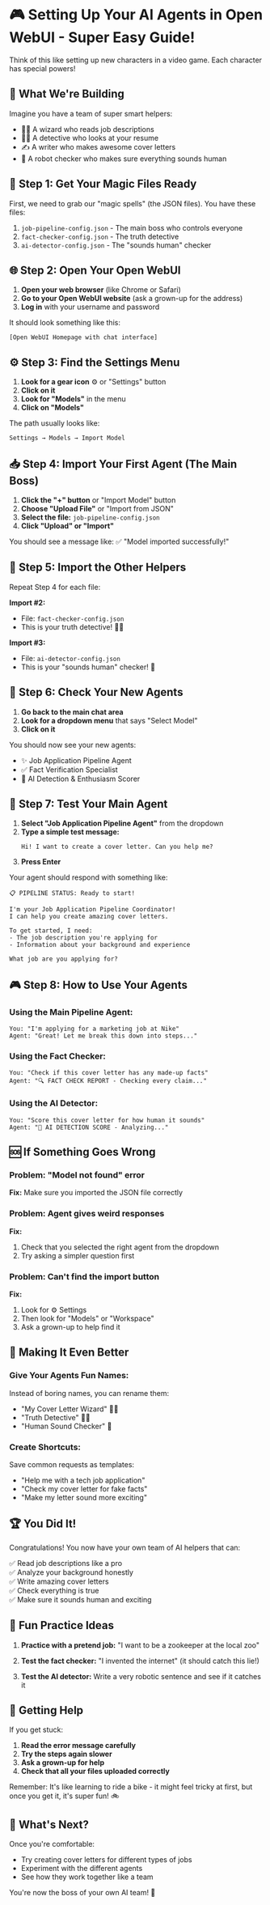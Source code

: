 # 🎮 Setting Up Your AI Agents in Open WebUI - Super Easy Guide!

Think of this like setting up new characters in a video game. Each character has special powers!

## 🎯 What We're Building

Imagine you have a team of super smart helpers:
- 🧙‍♂️ A wizard who reads job descriptions
- 🕵️‍♀️ A detective who looks at your resume
- ✍️ A writer who makes awesome cover letters
- 🤖 A robot checker who makes sure everything sounds human

## 📝 Step 1: Get Your Magic Files Ready

First, we need to grab our "magic spells" (the JSON files). You have these files:

1. `job-pipeline-config.json` - The main boss who controls everyone
2. `fact-checker-config.json` - The truth detective  
3. `ai-detector-config.json` - The "sounds human" checker

## 🌐 Step 2: Open Your Open WebUI

1. **Open your web browser** (like Chrome or Safari)
2. **Go to your Open WebUI website** (ask a grown-up for the address)
3. **Log in** with your username and password

It should look something like this:
```
[Open WebUI Homepage with chat interface]
```

## ⚙️ Step 3: Find the Settings Menu

1. **Look for a gear icon** ⚙️ or "Settings" button
2. **Click on it**
3. **Look for "Models"** in the menu
4. **Click on "Models"**

The path usually looks like:
```
Settings → Models → Import Model
```

## 📥 Step 4: Import Your First Agent (The Main Boss)

1. **Click the "+" button** or "Import Model" button
2. **Choose "Upload File"** or "Import from JSON"
3. **Select the file:** `job-pipeline-config.json`
4. **Click "Upload" or "Import"**

You should see a message like: ✅ "Model imported successfully!"

## 🔄 Step 5: Import the Other Helpers

Repeat Step 4 for each file:

**Import #2:**
- File: `fact-checker-config.json`
- This is your truth detective! 🕵️‍♀️

**Import #3:**
- File: `ai-detector-config.json`  
- This is your "sounds human" checker! 🤖

## 🎉 Step 6: Check Your New Agents

1. **Go back to the main chat area**
2. **Look for a dropdown menu** that says "Select Model"
3. **Click on it**

You should now see your new agents:
- ✨ Job Application Pipeline Agent
- ✅ Fact Verification Specialist  
- 🤖 AI Detection & Enthusiasm Scorer

## 🚀 Step 7: Test Your Main Agent

1. **Select "Job Application Pipeline Agent"** from the dropdown
2. **Type a simple test message:**
   ```
   Hi! I want to create a cover letter. Can you help me?
   ```
3. **Press Enter**

Your agent should respond with something like:
```
📋 PIPELINE STATUS: Ready to start!

I'm your Job Application Pipeline Coordinator! 
I can help you create amazing cover letters.

To get started, I need:
- The job description you're applying for
- Information about your background and experience

What job are you applying for?
```

## 🎮 Step 8: How to Use Your Agents

### Using the Main Pipeline Agent:
```
You: "I'm applying for a marketing job at Nike"
Agent: "Great! Let me break this down into steps..."
```

### Using the Fact Checker:
```
You: "Check if this cover letter has any made-up facts"
Agent: "🔍 FACT CHECK REPORT - Checking every claim..."
```

### Using the AI Detector:
```
You: "Score this cover letter for how human it sounds"
Agent: "🎯 AI DETECTION SCORE - Analyzing..."
```

## 🆘 If Something Goes Wrong

### Problem: "Model not found" error
**Fix:** Make sure you imported the JSON file correctly

### Problem: Agent gives weird responses
**Fix:** 
1. Check that you selected the right agent from the dropdown
2. Try asking a simpler question first

### Problem: Can't find the import button
**Fix:** 
1. Look for ⚙️ Settings
2. Then look for "Models" or "Workspace"
3. Ask a grown-up to help find it

## 🎨 Making It Even Better

### Give Your Agents Fun Names:
Instead of boring names, you can rename them:
- "My Cover Letter Wizard" 🧙‍♂️
- "Truth Detective" 🕵️‍♀️  
- "Human Sound Checker" 🤖

### Create Shortcuts:
Save common requests as templates:
- "Help me with a tech job application"
- "Check my cover letter for fake facts"
- "Make my letter sound more exciting"

## 🏆 You Did It!

Congratulations! You now have your own team of AI helpers that can:

✅ Read job descriptions like a pro  
✅ Analyze your background honestly  
✅ Write amazing cover letters  
✅ Check everything is true  
✅ Make sure it sounds human and exciting  

## 🎪 Fun Practice Ideas

1. **Practice with a pretend job:**
   "I want to be a zookeeper at the local zoo"

2. **Test the fact checker:**
   "I invented the internet" (it should catch this lie!)

3. **Test the AI detector:**
   Write a very robotic sentence and see if it catches it

## 🤝 Getting Help

If you get stuck:
1. **Read the error message carefully**
2. **Try the steps again slower**
3. **Ask a grown-up for help**
4. **Check that all your files uploaded correctly**

Remember: It's like learning to ride a bike - it might feel tricky at first, but once you get it, it's super fun! 🚲

## 🎊 What's Next?

Once you're comfortable:
- Try creating cover letters for different types of jobs
- Experiment with the different agents
- See how they work together like a team

You're now the boss of your own AI team! 🎉
